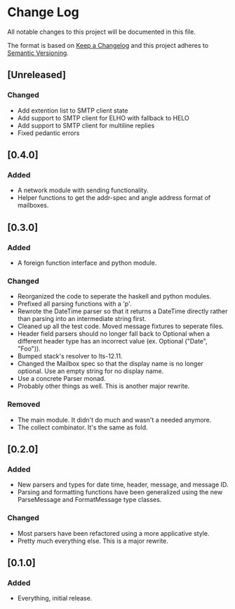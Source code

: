 # Change Log
All notable changes to this project will be documented in this file.

The format is based on [Keep a Changelog](http://keepachangelog.com/)
and this project adheres to [Semantic Versioning](http://semver.org/).

## [Unreleased]
### Changed
- Add extention list to SMTP client state
- Add support to SMTP client for ELHO with fallback to HELO
- Add support to SMTP client for multiline replies
- Fixed pedantic errors

## [0.4.0]
### Added
- A network module with sending functionality.
- Helper functions to get the addr-spec and angle address format of mailboxes.

## [0.3.0]
### Added
- A foreign function interface and python module.
### Changed
- Reorganized the code to seperate the haskell and python modules.
- Prefixed all parsing functions with a 'p'.
- Rewrote the DateTime parser so that it returns a DateTime directly rather
  than parsing into an intermediate string first.
- Cleaned up all the test code. Moved message fixtures to seperate files.
- Header field parsers should no longer fall back to Optional when a different
  header type has an incorrect value (ex. Optional ("Date", "Foo")).
- Bumped stack's resolver to lts-12.11.
- Changed the Mailbox spec so that the display name is no longer optional. Use
  an empty string for no display name.
- Use a concrete Parser monad.
- Probably other things as well. This is another major rewrite.
### Removed
- The main module. It didn't do much and wasn't a needed anymore.
- The collect combinator. It's the same as fold.

## [0.2.0]
### Added
- New parsers and types for date time, header, message, and message ID.
- Parsing and formatting functions have been generalized using the new
  ParseMessage and FormatMessage type classes.
### Changed
- Most parsers have been refactored using a more applicative style.
- Pretty much everything else. This is a major rewrite.

## [0.1.0]
### Added
- Everything, initial release.
